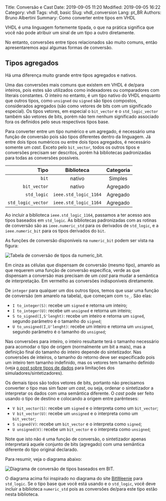 Title: Conversão e Cast
Date: 2019-09-05 11:20
Modified: 2019-09-05 16:22
Category: vhdl
Tags: vhdl, basic
Slug: vhdl_conversion
Lang: pt_BR
Authors: Bruno Albertini
Summary: Como converter entre tipos em VHDL

VHDL é uma linguagem fortemente tipada, o que na prática significa que você não pode atribuir um sinal de um tipo a outro diretamente.

No entanto, conversões entre tipos relacionados são muito comuns, então apresentaremos aqui algumas formas de conversão.


## Tipos agregados
Há uma diferença muito grande entre tipos agregados e nativos.

Uma das conversões mais comuns que existem em VHDL é de/para inteiros, pois estes são utilizados como indexadores ou comparadores com literais constantes. O inteiro no entanto, é um tipo nativo do VHDL enquanto que outros tipos, como `unsigned` ou `signed` são tipos compostos, considerados agregados (são como vetores de bits com um significado especial). Os tipos vetores, em especial o `bit_vector` e o `std_logic_vector` também são vetores de bits, porém não tem nenhum significado associado fora os definidos pelo seus respectivos tipos base.

Para converter entre um tipo numérico e um agregado, é necessário uma função de conversão pois são tipos diferentes dentro da linguagem. Já entre dois tipos numéricos ou entre dois tipos agregados, é necessário somente um _cast_. Exceto pelo `bit_vector`, todos os outros tipos e conversões precisam ser descritos, porém há bibliotecas padronizadas para todas as conversões possíveis.

| Tipo                | Biblioteca            | Categoria     |
| ------------------: | :-------------------: | :-----------: |
| `bit`               | nativo                | Simples       |
| `bit_vector`        | nativo                | Agregado      |
| `std_logic`         | `ieee.std_logic_1164` | Agregado      |
| `std_logic_vector`  | `ieee.std_logic_1164` | Agregado      |

Ao incluir a biblioteca `ieee.std_logic_1164`, passamos a ter acesso aos tipos baseados em `std_logic`. As bibliotecas padronizadas com as rotinas de conversão são as `ieee.numeric_std` para os derivados de `std_logic`, e a `ieee.numeric_bit` para os tipos derivados do `bit`.

As funções de conversão disponíveis na `numeric_bit` podem ser vista na figura:

![Tabela de conversão de tipos da numeric_bit.]({static}/images/vhdl/conversaobitvectortabela.png)

Em cinza as células que dispensam de conversão (mesmo tipo), amarelo as que requerem uma função de conversão específica, verde as que dispensam a conversão mas precisam de um _cast_ para mudar a semântica de interpretação. Em vermelho as conversões indisponíveis diretamente.

De `integer` para qualquer um dos outros tipos, temos que usar uma função de conversão (em amarelo na tabela), que começam com `to_`. São elas:

  * `I to_integer(S)`: recebe um `signed` e retorna um inteiro;
  * `I to_integer(U)`: recebe um `unsigned` e retorna um inteiro;
  * `S to_signed(I,S'lenght)`: recebe um inteiro e retorna um `signed`, segundo parâmetro é o tamanho do `signed`;
  * `U to_unsigned(I,U'lenght)`: recebe um inteiro e retorna um `unsigned`, segundo parâmetro é o tamanho do `unsigned`;

Nas conversões para inteiro, o inteiro resultante terá o tamanho necessário para acomodar o tipo de origem (normalmente um bit a mais), mas a definição final do tamanho do inteiro depende do sintetizador. Nas conversões de inteiros, o tamanho do retorno deve ser especificado pois um inteiro tem tamanho indefinido, mas os vetores tem tamanho definido (veja [o post sobre tipos de dados]({filename}l_datatypes_pt.md) para limitações dos simuladores/sintetizadores).

Os demais tipos são todos vetores de bits, portanto não precisamos converter o tipo mas sim fazer um _cast_, ou seja, ordenar o sintetizador a interpretar os dados com uma semântica diferente. O _cast_ pode ser feito usando o tipo de destino e colocando a origem entre parênteses:

  * `V bit_vector(S)`: recebe um `signed` e o interpreta como um `bit_vector`;
  * `V bit_vector(U)`: recebe um `unsigned` e o interpreta como um `bit_vector`;
  * `S signed(V)`: recebe um `bit_vector` e o interpreta como `signed`;
  * `U unsigned(V)`: recebe um `bit_vector` e o interpreta como `unsigned`;

Note que isto não é uma função de conversão, o sintetizador apenas interpretará aquele conjunto de bits (agregado) com uma semântica diferente do tipo original declarado.

Para resumir, veja o diagrama abaixo:

![Diagrama de conversão de tipos baseados em BIT.]({static}/images/vhdl/vhdlconversao.png)

O diagrama acima foi inspirado no diagrama do site [BitWeenie](http://www.bitweenie.com/listings/vhdl-type-conversion/) para `std_logic`. Se o tipo base que você está usando e o `std_logic`, você deve incluir a biblioteca `numeric_std` pois as conversões de/para este tipo estão nesta biblioteca.
